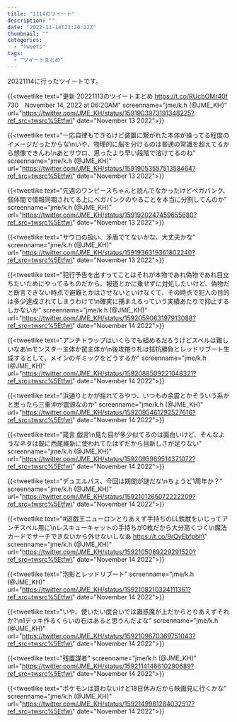 ```yaml
---
title: "1114のツイート"
description: ""
date: "2022-11-14T21:20:22Z"
thumbnail: ""
categories:
  - "Tweets"
tags:
  - "ツイートまとめ"
---
```

20221114に行ったツイートです。
<!--more-->
{{<tweetlike text=\"更新 20221113のツイートまとめ https://t.co/RUcbOMr40f 730　November 14, 2022 at 06:20AM\" screenname=\"jme/k.h (@JME_KH)\" url=\"https://twitter.com/JME_KH/status/1591903973191348225?ref_src=twsrc%5Etfw\" date=\"November 13 2022\">}}

{{<tweetlike text=\"一応自律もできるけど装置に繋がれた本体が操ってる程度のイメージだったからな\nいや、物理的に脳を分けるのは普通の常識を超えてるから想像できんわ\nあとサウロ、思ったより早い段階で溶けてるのね\" screenname=\"jme/k.h (@JME_KH)\" url=\"https://twitter.com/JME_KH/status/1591905355751358464?ref_src=twsrc%5Etfw\" date=\"November 13 2022\">}}

{{<tweetlike text=\"先週のワンピースちゃんと読んでなかったけどベガパンク、個体間で情報同期されてる上にベガパンクのやることを本当に分割してんのか\" screenname=\"jme/k.h (@JME_KH)\" url=\"https://twitter.com/JME_KH/status/1591920247459655680?ref_src=twsrc%5Etfw\" date=\"November 13 2022\">}}

{{<tweetlike text=\"サウロの扱い、矛盾でてないかな、大丈夫かな\" screenname=\"jme/k.h (@JME_KH)\" url=\"https://twitter.com/JME_KH/status/1591936319361802240?ref_src=twsrc%5Etfw\" date=\"November 13 2022\">}}

{{<tweetlike text=\"犯行予告を出すってことはそれが本物であれ偽物であれ目立ちたいためにやってるものだから、報道とかに乗せずに対処したいけど、偽物だと断言できない時点で避難とかはさせないといけなくて、その時点で犯人の目的は多少達成されてしまうわけで\n確実に捕まえるっていう実績あたりで抑止するしかないか\" screenname=\"jme/k.h (@JME_KH)\" url=\"https://twitter.com/JME_KH/status/1592059063197913088?ref_src=twsrc%5Etfw\" date=\"November 14 2022\">}}

{{<tweetlike text=\"アンチトラップはいくらでも組めるだろうけどスペルは難しいなあ\nモンスター主体か罠主体か\n後攻捲り札は拮抗勝負とレッドリブート生成するとして、メインのギミックをどうするか\" screenname=\"jme/k.h (@JME_KH)\" url=\"https://twitter.com/JME_KH/status/1592088509221048321?ref_src=twsrc%5Etfw\" date=\"November 14 2022\">}}

{{<tweetlike text=\"浜通りとかが揺れてるやつ、いつもの余震とかそういう系かと思ったら三重沖が震源なのか\" screenname=\"jme/k.h (@JME_KH)\" url=\"https://twitter.com/JME_KH/status/1592095461292527616?ref_src=twsrc%5Etfw\" date=\"November 14 2022\">}}

{{<tweetlike text=\"箴言 戯言\n見た目が多少似てるのは面白いけど、そんなようなネタは既に西尾維新に使われてたはずだから目新しさが足りない\" screenname=\"jme/k.h (@JME_KH)\" url=\"https://twitter.com/JME_KH/status/1592095989514371072?ref_src=twsrc%5Etfw\" date=\"November 14 2022\">}}

{{<tweetlike text=\"デュエルパス、今回は期間が謎だな\nちょうど1周年か？\" screenname=\"jme/k.h (@JME_KH)\" url=\"https://twitter.com/JME_KH/status/1592101265072222209?ref_src=twsrc%5Etfw\" date=\"November 14 2022\">}}

{{<tweetlike text=\"#遊戯王ニューロンとりあえず手持ちのLL鉄獣をいじってアンチスペル用に\nレスキューキャットの手持ちが0枚だから大分高くつく\n魔法カードでサーチできないから外せないしなあ https://t.co/9rQyEbfpbh\" screenname=\"jme/k.h (@JME_KH)\" url=\"https://twitter.com/JME_KH/status/1592105089229291520?ref_src=twsrc%5Etfw\" date=\"November 14 2022\">}}

{{<tweetlike text=\"泡影とレッドリブート\" screenname=\"jme/k.h (@JME_KH)\" url=\"https://twitter.com/JME_KH/status/1592108210324111361?ref_src=twsrc%5Etfw\" date=\"November 14 2022\">}}

{{<tweetlike text=\"いや、使いたい度合いでは蟲惑魔が上だからとりあえずそれか?\n1デッキ作るくらいの石はあると思うんだよな\" screenname=\"jme/k.h (@JME_KH)\" url=\"https://twitter.com/JME_KH/status/1592109670369751043?ref_src=twsrc%5Etfw\" date=\"November 14 2022\">}}

{{<tweetlike text=\"残置謀者\" screenname=\"jme/k.h (@JME_KH)\" url=\"https://twitter.com/JME_KH/status/1592114146610290689?ref_src=twsrc%5Etfw\" date=\"November 14 2022\">}}

{{<tweetlike text=\"ポケモンは買わないけど18日休みだから映画見に行くかな\" screenname=\"jme/k.h (@JME_KH)\" url=\"https://twitter.com/JME_KH/status/1592149981284032517?ref_src=twsrc%5Etfw\" date=\"November 14 2022\">}}

